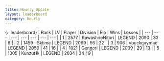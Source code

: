 ```yaml
---
title: Hourly Update
layout: leaderboard
category: hourly
---
```


{: .leaderboard}
| Rank | LV | Player | Division | Elo | Wins | Losses |
| --- | --- | --- | --- | --- | --- | --- |
| <span data-change="0">1</span> | 2577 | <span title="ID: 164871">KawashiroNitori</span> | LEGEND | <span data-change="0">2090</span> | <span data-change="0">33</span> | <span data-change="0">6</span> |
| <span data-change="0">2</span> | 1459 | <span title="ID: 353063">Sktima</span> | LEGEND | <span data-change="0">2069</span> | <span data-change="0">56</span> | <span data-change="0">22</span> |
| <span data-change="2">3</span> | 906 | <span title="ID: 418052">vbuckguymad</span> | LEGEND | <span data-change="29">2059</span> | <span data-change="4">41</span> | <span data-change="0">16</span> |
| <span data-change="-1">4</span> | 1021 | <span title="ID: 294236">Gengori</span> | LEGEND | <span data-change="0">2039</span> | <span data-change="0">29</span> | <span data-change="0">13</span> |
| <span data-change="-1">5</span> | 1305 | <span title="ID: 392407">Kunzut1k</span> | LEGEND | <span data-change="0">2034</span> | <span data-change="0">34</span> | <span data-change="0">9</span> |